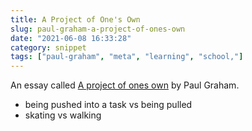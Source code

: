 ```yaml
---
title: A Project of One's Own
slug: paul-graham-a-project-of-ones-own
date: "2021-06-08 16:33:28"
category: snippet
tags: ["paul-graham", "meta", "learning", "school,"]
---
```


An essay called [A project of ones own](http://paulgraham.com/own.html) by Paul Graham.

- being pushed into a task vs being pulled
- skating vs walking
